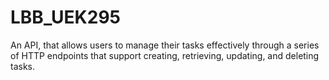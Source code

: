 # LBB_UEK295
An API, that allows users to manage their tasks effectively through a series of HTTP endpoints that support creating, retrieving, updating, and deleting tasks.
